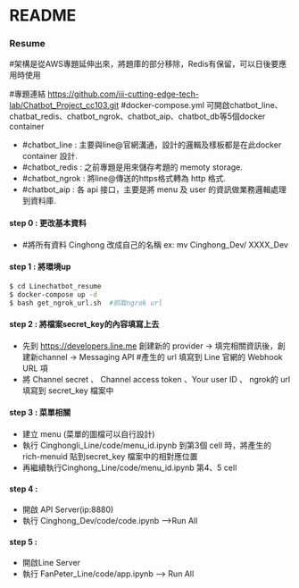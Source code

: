 # README
### Resume


#架構是從AWS專題延伸出來，將題庫的部分移除，Redis有保留，可以日後要應用時使用

#專題連結 https://github.com/iii-cutting-edge-tech-lab/Chatbot_Project_cc103.git
#docker-compose.yml 可開啟chatbot_line、chatbat_redis、chatbot_ngrok、chatbot_aip、chatbot_db等5個docker container
 - #chatbot_line : 主要與line@官網溝通，設計的邏輯及樣板都是在此docker container 設計.
 - #chatbot_redis : 之前專題是用來儲存考題的 memoty storage. 
 - #chatbot_ngrok : 將line@傳送的https格式轉為 http 格式.
 - #chatbot_aip : 各 api 接口，主要是將 menu 及 user 的資訊做業務邏輯處理到資料庫.

#### step 0 : 更改基本資料
 - #將所有資料 Cinghong 改成自己的名稱 
    ex: mv Cinghong_Dev/    XXXX_Dev 

#### step 1 : 將環境up
```sh
$ cd Linechatbot_resume
$ docker-compose up -d
$ bash get_ngrok_url.sh  #抓取ngrok url
```
#### step 2 : 將檔案secret_key的內容填寫上去 
 - 先到 https://developers.line.me 創建新的 provider -> 填完相關資訊後，創建新channel -> Messaging API #產生的 url 填寫到 Line 官網的 Webhook URL 項 
 - 將 Channel secret 、 Channel access token 、Your user ID 、 ngrok的 url 填寫到 secret_key 檔案中
#### step 3 : 菜單相關
 - 建立 menu (菜單的圖檔可以自行設計) 
 - 執行 Cinghongli_Line/code/menu_id.ipynb      到第3個 cell 時，將產生的 rich-menuid               貼到secret_key 檔案中的相對應位置 
 - 再繼續執行Cinghong_Line/code/menu_id.ipynb 第4、5 cell 
 #### step 4 : 
 - 開啟 API Server(ip:8880) 
 - 執行 Cinghong_Dev/code/code.ipynb -->Run   All
 #### step 5 : 
 - 開啟Line Server 
 - 執行 FanPeter_Line/code/app.ipynb -->     Run All
 


